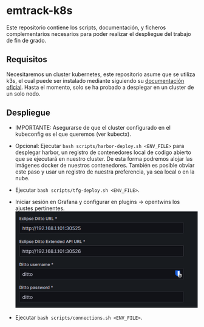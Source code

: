 # emtrack-k8s

Este repositorio contiene los scripts, documentación, y ficheros complementarios
necesarios para poder realizar el despliegue del trabajo de fin de grado.

## Requisitos

Necesitaremos un cluster kubernetes, este repositorio asume que se utiliza
k3s, el cual puede ser instalado mediante siguiendo su
[documentación oficial](https://docs.k3s.io/installation).
Hasta el momento, solo se ha probado a desplegar en un cluster de un solo
nodo.

## Despliegue

- IMPORTANTE: Asegurarse de que el cluster configurado en el kubeconfig es el que queremos
(ver kubectx).

- Opcional: Ejecutar `bash scripts/harbor-deploy.sh <ENV_FILE>` para desplegar harbor, un
registro de contenedores local de codigo abierto que se ejecutará en nuestro
cluster. De esta forma podremos alojar las imágenes docker de nuestros
contenedores. También es posible obviar este paso y usar un registro de nuestra
preferencia, ya sea local o en la nube.

- Ejecutar `bash scripts/tfg-deploy.sh <ENV_FILE>`.

- Iniciar sesión en Grafana y configurar en plugins -> opentwins los ajustes pertinentes.
![alt text](docs/images/grafana-ditto-config.png)

- Ejecutar `bash scripts/connections.sh <ENV_FILE>`.
